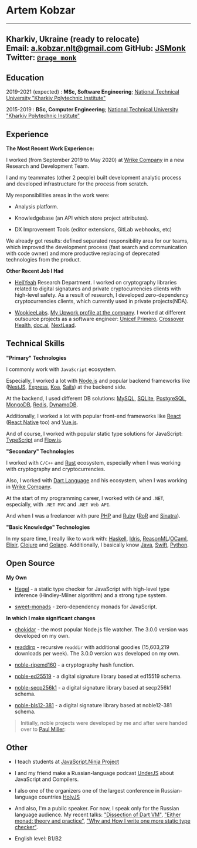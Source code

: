 Artem Kobzar
============

---------------------------------------------------------------
Kharkiv, Ukraine (ready to relocate)                    
Email:   [a.kobzar.nlt@gmail.com](mailto:a.kobzar.nlt@gmail.com)
GitHub:  [JSMonk](https://github.com/JSMonk)
Twitter: [`@rage_monk`](https://twitter.com/rage_monk)
--------------------------------------------------------------

Education
---------

2019-2021 (expected)
:   **MSc, Software Engineering**; [National Technical University "Kharkiv Polytechnic Institute"](http://www.kpi.kharkov.ua/eng/)

2015-2019
:   **BSc, Computer Engineering**; [National Technical University "Kharkiv Polytechnic Institute"](http://www.kpi.kharkov.ua/eng/)


Experience
----------

**The Most Recent Work Experience:**

I worked (from September 2019 to May 2020) at [Wrike Company](https://www.wrike.com/) in a new Research and Development Team. 

I and my teammates (other 2 people) built development analytic process and developed infrastructure for the process from scratch.

My responsibilities areas in the work were:

* Analysis platform.

* Knowledgebase (an API which store project attributes).

* DX Improvement Tools (editor extensions, GitLab webhooks, etc)

We already got results: defined separated responsibility area for our teams, which improved the development process (fast search and communication with code owner) and more productive replacing of deprecated technologies from the product.

**Other Recent Job I Had**

* [HellYeah](https://hy.dev/) Research Department.
  I worked on cryptography libraries related to digital signatures and private cryptocurrencies clients with high-level safety.
  As a result of research, I developed zero-dependency cryptocurrencies clients, which currently used in private projects(NDA).

* [WookieeLabs](https://www.upwork.com/o/companies/~019c0fc838498df613/). 
  [My Upwork profile at the company](https://www.upwork.com/o/profiles/users/~01743ab09e751efe1c/). I worked at different outsource projects as a software engineer: [Unicef Primero](https://www.primero.org/), [Crossover Health](https://crossoverhealth.com/), [doc.ai](https://doc.ai/), [NextLead](https://www.nextlead.io/).


Technical Skills
--------------------

**"Primary" Technologies**

I commonly work with `JavaScript` ecosystem.

Especially, I worked a lot with [Node.js](https://nodejs.org/) and popular backend frameworks like ([NestJS](https://nestjs.com/), [Express](https://expressjs.com/ru/), [Koa](https://koajs.com/), [Sails](https://sailsjs.com/)) at the backend side.

At the backend, I used different DB solutions: [MySQL](https://www.mysql.com/), [SQLite](https://www.sqlite.org/), [PostgreSQL](https://www.postgresql.org/), [MongoDB](https://www.mongodb.com/), [Redis](https://redis.io/), [DynamoDB](https://aws.amazon.com/dynamodb).

Additionally, I worked a lot with popular front-end frameworks like [React](https://reactjs.org/) ([React Native](https://reactnative.dev/) too) and [Vue.js](https://vuejs.org/).

And of course, I worked with popular static type solutions for JavaScript: [TypeScript](https://www.typescriptlang.org/) and [Flow.js](https://flow.org/).

**"Secondary" Technologies**

I worked with `C/C++` and [Rust](https://www.rust-lang.org/) ecosystem, especially when I was working with cryptography and cryptocurrencies.

Also, I worked with [Dart Language](https://dart.dev/) and his ecosystem, when I was working in [Wrike Company](https://www.wrike.com/).

At the start of my programming career, I worked with `C#` and `.NET`, especially, with `.NET MVC` and `.NET Web API`.

And when I was a freelancer with pure [PHP](https://www.php.net/) and [Ruby](https://www.ruby-lang.org/ru/) ([RoR](https://rubyonrails.org/) and [Sinatra](http://sinatrarb.com/)).

**"Basic Knowledge" Technologies**

In my spare time, I really like to work with: [Haskell](https://www.haskell.org/), [Idris](https://www.idris-lang.org/), [ReasonML](https://reasonml.github.io/)/[OCaml](https://ocaml.org/), [Elixir](https://elixir-lang.org/), [Clojure](https://clojure.org/) and [Golang](https://golang.org/). Additionally, I basically know [Java](https://www.java.com), [Swift](https://www.apple.com/swift/), [Python](https://www.python.org/).

Open Source
--------------------

**My Own**

* [Hegel](https://github.com/JSMonk/hegel) - a static type checker for JavaScript with high-level type inference (Hindley-Milner algorithm) and a strong type system.

* [sweet-monads](https://github.com/JSMonk/sweet-monads) - zero-dependency monads for JavaScript.

**In which I make significant changes**

* [chokidar](https://github.com/paulmillr/chokidar) - the most popular Node.js file watcher. The 3.0.0 version was developed on my own.

* [readdirp](https://github.com/paulmillr/readdirp) - recursive `readdir` with additional goodies (15,603,219 downloads per week). The 3.0.0 version was developed on my own.

* [noble-ripemd160](https://github.com/paulmillr/noble-ripemd160) - a cryptography hash function.

* [noble-ed25519](https://github.com/paulmillr/noble-ed25519) - a digital signature library based at ed15519 schema.

* [noble-secp256k1](https://github.com/paulmillr/noble-secp256k1) - a digital signature library based at secp256k1 schema.

* [noble-bls12-381](https://github.com/paulmillr/noble-bls12-381) - a digital signature library based at noble12-381 schema.

> Initially, noble projects were developed by me and after were handed over to [Paul Miller](https://github.com/paulmillr):

Other
----------------------------------------

* I teach students at [JavaScript.Ninja Project](http://javascript.ninja/)

* I and my friend make a Russian-language podcast [UnderJS](https://underjs.ru/) about JavaScript and Compilers.

* I also one of the organizers one of the largest conference in Russian-language countries [HolyJS](https://holyjs.ru/) 

* And also, I'm a public speaker. For now, I speak only for the Russian language audience. My recent talks: ["Dissection of Dart VM"](https://www.youtube.com/watch?v=JKvmwOuqVWI), ["Either monad: theory and practice"](https://www.youtube.com/watch?v=S0cCjbWuvzk&t=39s), ["Why and How I write one more static type checker"](https://www.youtube.com/watch?v=GIHrPm_YAIc&t=1715s).

* English level: B1/B2
